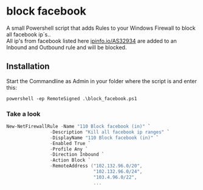 ﻿# block facebook

A small Powershell script that adds Rules to your Windows Firewall to block all facebook ip´s..  
All ip's from facebook listed here [ipinfo.io/AS32934](https://ipinfo.io/AS32934) are added to an Inbound and Outbound rule and will be blocked.

## Installation

Start the Commandline as Admin in your folder where the script is and enter this:

```batch
powershell -ep RemoteSigned .\block_facebook.ps1
```

### Take a look

```powershell
New-NetFirewallRule -Name "110 Block facebook (in)" `
                -Description "Kill all facebook ip ranges" `
                -DisplayName "110 Block facebook (in)" `
                -Enabled True `
                -Profile Any `
                -Direction Inbound `
                -Action Block `
                -RemoteAddress ("102.132.96.0/20",
                                "102.132.96.0/24",
                                "103.4.96.0/22",
                                ...
```
